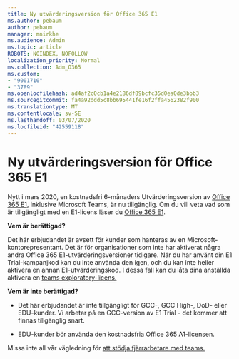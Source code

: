 ```yaml
---
title: Ny utvärderingsversion för Office 365 E1
ms.author: pebaum
author: pebaum
manager: mnirkhe
ms.audience: Admin
ms.topic: article
ROBOTS: NOINDEX, NOFOLLOW
localization_priority: Normal
ms.collection: Adm_O365
ms.custom:
- "9001710"
- "3789"
ms.openlocfilehash: ad4af2c0cb1a4e2186df89bcfc35d0ea0de3bbb3
ms.sourcegitcommit: fa4a92ddd5c8bb695441fe16f2ffa4562382f900
ms.translationtype: MT
ms.contentlocale: sv-SE
ms.lasthandoff: 03/07/2020
ms.locfileid: "42559118"
---
```

# <a name="new-office-365-e1-trial"></a>Ny utvärderingsversion för Office 365 E1

Nytt i mars 2020, en kostnadsfri 6-månaders Utvärderingsversion av [Office 365 E1](https://docs.microsoft.com/MicrosoftTeams/e1-trial-license), inklusive Microsoft Teams, är nu tillgänglig. Om du vill veta vad som är tillgängligt med en E1-licens läser du [Office 365 E1](https://www.microsoft.com/microsoft-365/business/office-365-enterprise-e1-business-software).

**Vem är berättigad?**

Det här erbjudandet är avsett för kunder som hanteras av en Microsoft-kontorepresentant. Det är för organisationer som inte har aktiverat några andra Office 365 E1-utvärderingsversioner tidigare. När du har använt din E1 Trial-kampanjkod kan du inte använda den igen, och du kan inte heller aktivera en annan E1-utvärderingskod. I dessa fall kan du låta dina anställda aktivera en [teams exploratory-licens.](https://docs.microsoft.com/MicrosoftTeams/teams-exploratory)

**Vem är inte berättigad?**

- Det här erbjudandet är inte tillgängligt för GCC-, GCC High-, DoD- eller EDU-kunder. Vi arbetar på en GCC-version av E1 Trial - det kommer att finnas tillgänglig snart.

 - EDU-kunder bör använda den kostnadsfria Office 365 A1-licensen.

Missa inte all vår vägledning för [att stödja fjärrarbetare med teams.](https://docs.microsoft.com/MicrosoftTeams/support-remote-work-with-teams)
